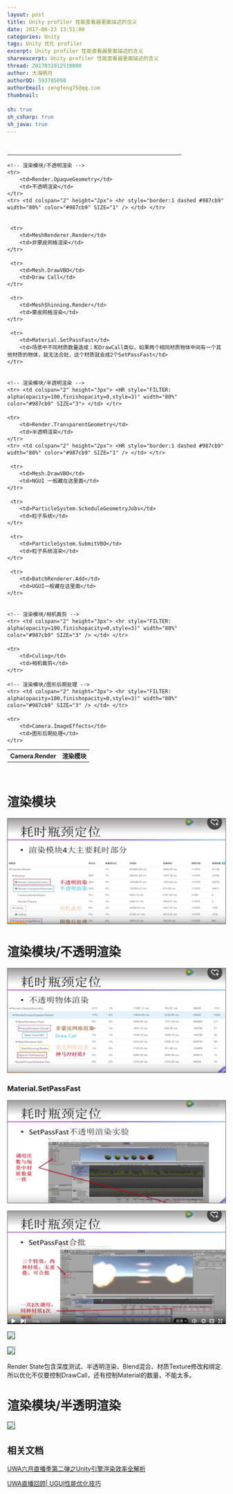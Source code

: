 ```yaml
---
layout: post
title: Unity profiler 性能查看器里面描述的含义
date: 2017-06-23 13:51:00
categories: Unity
tags: Unity 优化 profiler
excerpt: Unity profiler 性能查看器里面描述的含义
shareexcerpt: Unity profiler 性能查看器里面描述的含义
thread: 2017031012510000
author: 大海明月
authorQQ: 593705098
authorEmail: zengfeng75@qq.com
thumbnail:

sh: true
sh_csharp: true
sh_java: true
---
```


<br>

<table>
    <!-- 渲染模块 -->
    <tr>
        <th>Camera.Render</th>
        <th>渲染模块</th>
    </tr>
     <hr style="FILTER: alpha(opacity=100,finishopacity=0,style=3)" width="80%" color="#987cb9" SIZE="3" />



    <!-- 渲染模块/不透明渲染 -->
    <tr>
        <td>Render.OpaqueGeometry</td>
        <td>不透明渲染</td>
    </tr>
    <tr> <td colspan="2" height="2px"> <hr style="border:1 dashed #987cb9" width="80%" color="#987cb9" SIZE="1" /> </td> </tr>


     <tr>
        <td>MeshRenderer.Render</td>
        <td>非蒙皮网格渲染</td>
    </tr>

     <tr>
        <td>Mesh.DrawVBO</td>
        <td>Draw Call</td>
    </tr>
    
     <tr>
        <td>MeshShinning.Render</td>
        <td>蒙皮网格渲染</td>
    </tr>

     <tr>
        <td>Material.SetPassFast</td>
        <td>场景中不同材质数量造成；和DrawCall类似，如果两个相同材质物体中间有一个其他材质的物体，就无法合批，这个材质就会成2个SetPassFast</td>
    </tr>


    <!-- 渲染模块/半透明渲染 -->
    <tr> <td colspan="2" height="3px"> <HR style="FILTER: alpha(opacity=100,finishopacity=0,style=3)" width="80%" color="#987cb9" SIZE="3"> </td> </tr>

    <tr>
        <td>Render.TransparentGeometry</td>
        <td>半透明渲染</td>
    </tr>
    <tr> <td colspan="2" height="2px"> <HR style="border:1 dashed #987cb9" width="80%" color="#987cb9" SIZE="1" /> </td> </tr>

     <tr>
        <td>Mesh.DrawVBO</td>
        <td>NGUI 一般藏在这里面</td>
    </tr>
    
     <tr>
        <td>ParticleSystem.ScheduleGeometryJobs</td>
        <td>粒子系统</td>
    </tr>

     <tr>
        <td>ParticleSystem.SubmitVBO</td>
        <td>粒子系统渲染</td>
    </tr>
    
     <tr>
        <td>BatchRenderer.Add</td>
        <td>UGUI一般藏在这里面</td>
    </tr>


    <!-- 渲染模块/相机裁剪 -->
    <tr> <td colspan="2" height="3px"> <hr style="FILTER: alpha(opacity=100,finishopacity=0,style=3)" width="80%" color="#987cb9" SIZE="3" /> </td> </tr>

    <tr>
        <td>Culing</td>
        <td>相机裁剪</td>
    </tr>

    <!-- 渲染模块/图形后期处理 -->
    <tr> <td colspan="2" height="3px"> <hr style="FILTER: alpha(opacity=100,finishopacity=0,style=3)" width="80%" color="#987cb9" SIZE="3" /> </td> </tr>

    <tr>
        <td>Camera.ImageEffects</td>
        <td>图形后期处理</td>
    </tr>




</table>
<br>

<!-- 渲染模块 -->
<h1 class="nav1">渲染模块</h1>
<p><img src="/assets/docpic/unity_profiler_00.png" style="border: solid 1px #666;" /></p>

<!-- 渲染模块/不透明渲染 -->
<h1 class="nav2">渲染模块/不透明渲染</h1>
<p><img src="/assets/docpic/unity_profiler_01.png" style="border: solid 1px #666;" /></p>

<!-- 渲染模块/不透明渲染/Material.SetPassFast -->
<h3>Material.SetPassFast</h3>
<p><img src="/assets/docpic/unity_profiler_02.png" style="border: solid 1px #666;" /></p>
<p><img src="/assets/docpic/unity_profiler_03.png" style="border: solid 1px #666;" /></p>
<p><img src="/assets/docpic/unity_profiler_04.png" style="border: solid 1px #666;" /></p>
<p><img src="/assets/docpic/unity_profiler_05.png" style="border: solid 1px #666;" /></p>
<p>Render State包含深度测试、半透明渲染、Blend混合、材质Texture修改和绑定.<br>所以优化不仅要控制DrawCall，还有控制Material的数量，不能太多。</p>



<!-- 渲染模块/半透明渲染 -->
<h1 class="nav2">渲染模块/半透明渲染</h1>
<p><img src="/assets/docpic/unity_profiler_06.png" style="border: solid 1px #666;" /></p>




<h2 class="nav1">相关文档</h2>
<p><a target="_blank" href="https://v.qq.com/x/page/y051477ktzc.html">UWA六月直播季第二弹之Unity引擎渲染效率全解析 </a></p>
<p><a target="_blank" href="https://v.qq.com/x/page/r0329jx2ijw.html">UWA直播回顾| UGUI性能优化技巧</a></p>
<br>

